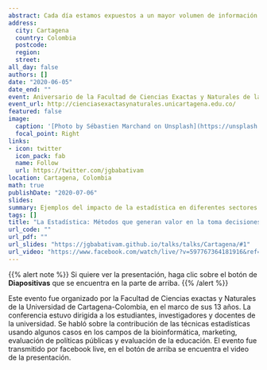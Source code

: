 ```yaml
---
abstract: Cada día estamos expuestos a un mayor volumen de información y debemos usar los datos con responsabilidad para lograr sacar el mayor provecho de la información. Los métodos estadísticos son vitales en este proceso y generan un impacto relevante, esta charla tiene como propósito mostrar algunos de los métodos que pueden ser utilizados en diferentes campos.
address:
  city: Cartagena
  country: Colombia
  postcode: 
  region: 
  street: 
all_day: false
authors: []
date: "2020-06-05"
date_end: ""
event: Aniversario de la Facultad de Ciencias Exactas y Naturales de la Universidad de Cartagena
event_url: http://cienciasexactasynaturales.unicartagena.edu.co/
featured: false
image:
  caption: '[Photo by Sébastien Marchand on Unsplash](https://unsplash.com/photos/EeEx8zpOESA)'
  focal_point: Right
links:
- icon: twitter
  icon_pack: fab
  name: Follow
  url: https://twitter.com/jgbabativam
location: Cartagena, Colombia
math: true
publishDate: "2020-07-06"
slides: 
summary: Ejemplos del impacto de la estadística en diferentes sectores.
tags: []
title: "La Estadística: Métodos que generan valor en la toma decisiones"
url_code: ""
url_pdf: ""
url_slides: "https://jgbabativam.github.io/talks/talks/Cartagena/#1"
url_video: "https://www.facebook.com/watch/live/?v=597767364181916&ref=watch_permalink"
---
```


{{% alert note %}}
Si quiere ver la presentación, haga clic sobre el botón de **Diapositivas** que se encuentra en la parte de arriba.
{{% /alert %}}

Este evento fue organizado por la Facultad de Ciencias exactas y Naturales de la Universidad de Cartagena-Colombia, en el marco de sus 13 años. La conferencia estuvo dirigida a los estudiantes, investigadores y docentes de la universidad. Se habló sobre la contribución de las técnicas estadísticas usando algunos casos en los campos de la bioinformática, marketing, evaluación de políticas públicas y evaluación de la educación. El evento fue transmitido por facebook live, en el botón de arriba se encuentra el video de la presentación.